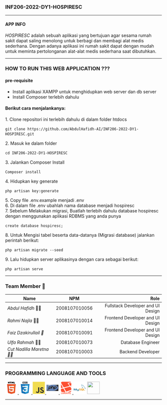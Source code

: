### INF206-2022-DY1-HOSPIRESC
<hr>

<h4> APP INFO </h4>
<p><em>HOSPIRESC</em> adalah sebuah aplikasi yang bertujuan agar sesama rumah sakit dapat saling menolong untuk berbagi dan membagi alat medis sederhana. Dengan adanya aplikasi ini
rumah sakit dapat dengan mudah untuk meminta pertolonganan alat-alat medis sederhana saat dibutuhkan.</p>
<hr>

### HOW TO RUN THIS WEB APPLICATION ???

<h4>pre-requisite</h4>
<ul>
  <li>Install aplikasi XAMPP untuk menghidupkan web server dan db server</li>
  <li>Install Composer terlebih dahulu</ll>
  </ul>

 <h4>Berikut cara menjalankanya:</h4>
1. Clone repositori ini terlebih dahulu di dalam folder htdocs
  <pre><code>git clone https://github.com/AbdulHafidh-AI/INF206-2022-DY1-HOSPIRESC.git</code></pre>
2. Masuk ke dalam folder
   <pre><code>cd INF206-2022-DY1-HOSPIRESC</code></pre>
3. Jalankan Composer Install
   <pre><code>Composer install</code></pre>
4. Hidupkan key generate
   <pre><code>php artisan key:generate</code></pre>
5. Copy file .env.example menjadi .env <br>
6. Di dalam file .env ubahlah nama database menjadi hospiresc <br>
7. Sebelum Melakukan migrasi, Buatlah terlebih dahulu database hospiresc dengan menggunakan aplikasi RDBMS yang anda punya
    <pre><code>create database hospiresc;</code></pre>
8. Untuk Mengisi tabel beserta data-datanya (Migrasi database) jalankan perintah berikut:
   <pre><code>php artisan migrate --seed </pre></code>
9. Lalu hidupkan server aplikasinya dengan cara sebagai berikut:
   <pre><code>php artisan serve</code></pre> 
   <hr>

  
### Team Member 🥇
  
  | Name        | NPM           | Role |
| ------------- |:-------------:| -----:|
| <em>Abdul Hafidh</em> 👨‍🚀      | 2008107010056 | Fullstack Developer and UI Design |
| <em>Rahmi Najla</em> 💁‍♀️| 2008107010014      |   Frontend Developer and UI Design |
| <em>Faiz Dzakirullail 👨 </em>      | 2008107010091      |  Frontend Developer and UI Design |
| <em> Ulfa Rahmah </em>  🏄‍♀️  |  2008107010073       |  Database Engineer     |
| <em> Cut Nadilla Maretna 👩‍🔧  </em>         |   2008107010003          |  Backend Developer         |
<hr>

### PROGRAMMING LANGUAGE AND TOOLS
<p align="left"><a href="https://www.w3.org/html/" target="_blank"> <img src="https://raw.githubusercontent.com/devicons/devicon/master/icons/html5/html5-original-wordmark.svg" alt="html5" width="40" height="40"/> </a> <a href="https://www.w3schools.com/css/" target="_blank"> <img src="https://raw.githubusercontent.com/devicons/devicon/master/icons/css3/css3-original-wordmark.svg" alt="css3" width="40" height="40"/> </a> 
<a href="https://developer.mozilla.org/en-US/docs/Web/JavaScript" target="_blank"> <img src="https://raw.githubusercontent.com/devicons/devicon/master/icons/javascript/javascript-original.svg" alt="javascript" width="40" height="40"/> <a href="https://www.php.net" target="_blank"> <img src="https://raw.githubusercontent.com/devicons/devicon/master/icons/php/php-original.svg" alt="php" width="40" height="40"/> </a> <a href="https://laravel.com/" target="_blank"> <img src="https://raw.githubusercontent.com/devicons/devicon/master/icons/laravel/laravel-plain-wordmark.svg" alt="laravel" width="40" height="40"/> </a> <img src="https://raw.githubusercontent.com/devicons/devicon/master/icons/mysql/mysql-original-wordmark.svg" alt="mysql" width="40" height="40"/> <img src="https://icons.getbootstrap.com/assets/img/icons-hero.png" width="40", height="40">
 <hr>
